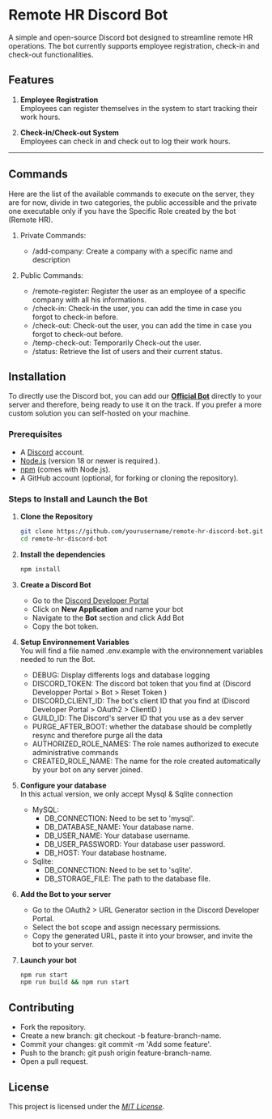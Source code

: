 # Remote HR Discord Bot

A simple and open-source Discord bot designed to streamline remote HR operations. The bot currently supports employee registration, check-in and check-out functionalities.

## Features

1. **Employee Registration**  
   Employees can register themselves in the system to start tracking their work hours.

2. **Check-in/Check-out System**  
   Employees can check in and check out to log their work hours.

---
## Commands
Here are the list of the available commands to execute on the server, they are for now, divide in two categories, the public accessible and the private one executable only if you have the Specific Role created by the bot (Remote HR).
1. Private Commands:
    - /add-company: Create a company with a specific name and description

1. Public Commands:
    - /remote-register: Register the user as an employee of a specific company with all his informations.
    - /check-in: Check-in the user, you can add the time in case you forgot to check-in before.
    - /check-out: Check-out the user, you can add the time in case you forgot to check-out before.
    - /temp-check-out: Temporarily Check-out the user. 
    - /status: Retrieve the list of users and their current status. 



## Installation
To directly use the Discord bot, you can add our [**Official Bot**](https://discord.com) directly to your server and therefore, being ready to use it on the track.
If you prefer a more custom solution you can self-hosted on your machine.

### Prerequisites

- A [Discord](https://discord.com/) account.
- [Node.js](https://nodejs.org/) (version 18 or newer is required.).
- [npm](https://www.npmjs.com/) (comes with Node.js).
- A GitHub account (optional, for forking or cloning the repository).

### Steps to Install and Launch the Bot

1. **Clone the Repository**  
   ```bash
   git clone https://github.com/yourusername/remote-hr-discord-bot.git
   cd remote-hr-discord-bot
2. **Install the dependencies**  
   ```bash
   npm install
3. **Create a Discord Bot**  
    - Go to the [Discord Developer Portal](https://discord.com/developers/applications)
    - Click on **New Application** and name your bot 
    - Navigate to the **Bot** section and click Add Bot
    - Copy the bot token.

4. **Setup Environnement Variables**  
You will find a file named .env.example with the environnement variables needed to run the Bot.
    - DEBUG: Display differents logs and database logging
    - DISCORD_TOKEN: The discord bot token that you find at (Discord Developper Portal > Bot > Reset Token )
    - DISCORD_CLIENT_ID: The bot's client ID that you find at (Discord Developer Portal > OAuth2 > ClientID )
    - GUILD_ID: The Discord's server ID that you use as a dev server
    - PURGE_AFTER_BOOT: whether the database should be completly resync and therefore purge all the data
    - AUTHORIZED_ROLE_NAMES:  The role names authorized to execute administrative commands
    - CREATED_ROLE_NAME: The name for the role created automatically by your bot on any server joined.

5. **Configure your database**  
In this actual version, we only accept Mysql & Sqlite connection
    - MySQL:
        - DB_CONNECTION: Need to be set to 'mysql'.
        - DB_DATABASE_NAME: Your database name.
        - DB_USER_NAME: Your database username.
        - DB_USER_PASSWORD: Your database user password.
        - DB_HOST: Your database hostname.
    - Sqlite:
        - DB_CONNECTION: Need to be set to 'sqlite'.
        - DB_STORAGE_FILE: The path to the database file.
     


6. **Add the Bot to your server**  
    - Go to the OAuth2 > URL Generator section in the Discord Developer Portal.
    - Select the bot scope and assign necessary permissions.
    - Copy the generated URL, paste it into your browser, and invite the bot to your server.

7. **Launch your bot**
    ```bash
    npm run start
    npm run build && npm run start
    
## Contributing
- Fork the repository.
- Create a new branch: git checkout -b feature-branch-name.
- Commit your changes: git commit -m 'Add some feature'.
- Push to the branch: git push origin feature-branch-name.
- Open a pull request.

## License
This project is licensed under the [*MIT License*](https://opensource.org/license/MIT).


